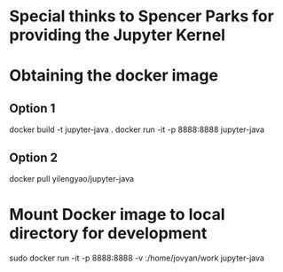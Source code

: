 # Special thinks to Spencer Parks for providing the Jupyter Kernel


# Obtaining the docker image

## Option 1
docker build -t jupyter-java .
docker run -it -p 8888:8888 jupyter-java

## Option 2
docker pull yilengyao/jupyter-java

# Mount Docker image to local directory for development

sudo docker run -it -p 8888:8888 -v <local development directory>:/home/jovyan/work jupyter-java